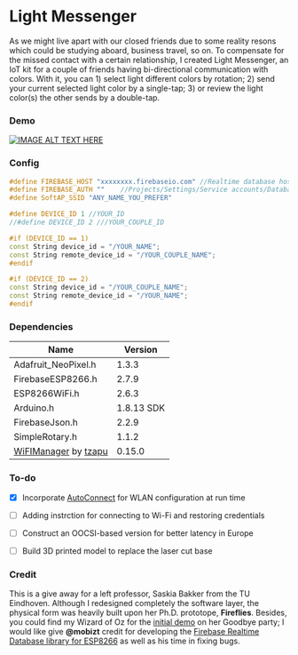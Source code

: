 # Light Messenger
As we might live apart with our closed friends due to some reality resons which could be studying aboard, business travel, so on. To compensate for the missed contact with a certain relationship, I created Light Messenger, an IoT kit for a couple of friends having bi-directional communication with colors. With it, you can 1) select light different colors by rotation; 2) send your current selected light color by a single-tap; 3) or review the light color(s) the other sends by a double-tap.



### Demo
[![IMAGE ALT TEXT HERE](https://i.loli.net/2020/06/05/7GHx2AzFbREiuD9.jpg)](https://video.pxing.design/Videos/Light-Messenger_Demo.m4v)



### Config

```c++
#define FIREBASE_HOST "xxxxxxxx.firebaseio.com" //Realtime database host without https:// 
#define FIREBASE_AUTH ""    //Projects/Settings/Service accounts/Database secrets
#define SoftAP_SSID "ANY_NAME_YOU_PREFER"

#define DEVICE_ID 1 //YOUR_ID
//#define DEVICE_ID 2 ///YOUR_COUPLE_ID                  

#if (DEVICE_ID == 1)
const String device_id = "/YOUR_NAME";
const String remote_device_id = "/YOUR_COUPLE_NAME";
#endif

#if (DEVICE_ID == 2)
const String device_id = "/YOUR_COUPLE_NAME";
const String remote_device_id = "/YOUR_NAME";
#endif
```



### Dependencies

| Name | Version |
| ---- | ---- |
|Adafruit_NeoPixel.h| 1.3.3 |
|FirebaseESP8266.h| 2.7.9 |
|ESP8266WiFi.h| 2.6.3 |
|Arduino.h| 1.8.13 SDK |
|FirebaseJson.h| 2.2.9 |
|SimpleRotary.h| 1.1.2 |
|[WiFIManager](https://github.com/tzapu/WiFiManager) by [tzapu](https://github.com/tzapu)| 0.15.0 |



### To-do

- [x] Incorporate [AutoConnect](https://github.com/Hieromon/AutoConnect) for WLAN configuration at run time
- [ ] Adding instrction for connecting to Wi-Fi and restoring credentials 
- [ ] Construct an OOCSI-based version for better latency in Europe
- [ ] Build 3D printed model to replace the laser cut base



### Credit

This is a give away for a left professor, Saskia Bakker from the TU Eindhoven. Although I redesigned completely the software layer, the physical form was heavily built upon her Ph.D. prototope, **Fireflies**. Besides, you could find my Wizard of Oz for the [initial demo](https://pxing.design/demo-on-saskias-farewell/) on her Goodbye party; I would like give **@mobizt** credit for developing the [Firebase Realtime Database library for ESP8266](https://github.com/mobizt/Firebase-ESP8266) as well as his time in fixing bugs. 

